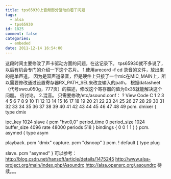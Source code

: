 ```yaml
---
title: tps65930上音频部分驱动的若干问题
tags:
  - alsa
  - tps65930
id: 1825
comment: false
categories:
  - embeded
date: 2011-12-14 16:54:00
---
```


这段时间主要修改了声卡驱动方面的问题，在这记录下。
tps65930就不多说了，以后有机会专门的介绍一下这个芯片。
1.使用arecord -f cd 录音的文件，放出来的是单声道。
因为是双声道录音，但是硬件上只接了一个mic在MIC_MAIN上，所以需要修改通过设置寄存器RX_PATH_SEL来改变输入的path，
根据datasheet（代号swcu050g，777页）的描述，修改这个寄存器的值为0x35就能解决这个问题。
待讨论。
2.混音。
只需要修改/etc/asound.conf：
?
View Code
C
1
2
3
4
5
6
7
8
9
10
11
12
13
14
15
16
17
18
19
20
21
22
23
24
25
26
27
28
29
30
31
32
33
34
35
36
37
38
39
40
41
42
43
44
45
46
47
48
49
pcm.
dmixer
{
type dmix

ipc_key
1024
slave
{
pcm
"hw:0,0"
period_time
0
period_size
1024
buffer_size
4096
rate
48000
periods
518
}
bindings
{
0
0
1
1
}
}
pcm.
asymed
{
type asym

playback.
pcm
"dmix"
capture.
pcm
"dsnoop"
}
pcm.
!
default
{
type plug

slave.
pcm
"asymed"
}
可以参考：
http://blog.csdn.net/hansoft/article/details/1475245
http://www.alsa-project.org/main/index.php/Asoundrc
http://alsa.opensrc.org/.asoundrc
待续。。。